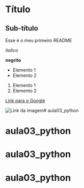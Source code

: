 # Título

## Sub-título

Esse é o meu primeiro README

*italico*

**negrito**

- Elemento 1
- Elemento 2

1) Elemento 1
2) Elemento 2

[Link para o Google](https://www.google.com.br)

![Link da imagem](https://git-scm.com/images/about/branches@2x.png)# aula03_python
# aula03_python
# aula03_python
# aula03_python
